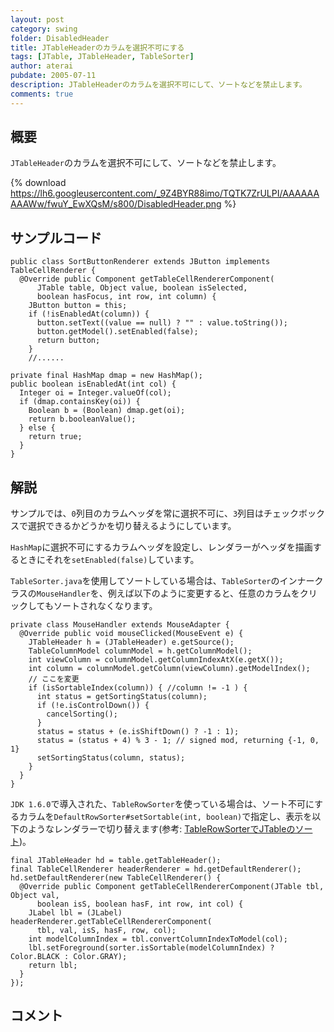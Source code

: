 ```yaml
---
layout: post
category: swing
folder: DisabledHeader
title: JTableHeaderのカラムを選択不可にする
tags: [JTable, JTableHeader, TableSorter]
author: aterai
pubdate: 2005-07-11
description: JTableHeaderのカラムを選択不可にして、ソートなどを禁止します。
comments: true
---
```

## 概要
`JTableHeader`のカラムを選択不可にして、ソートなどを禁止します。

{% download https://lh6.googleusercontent.com/_9Z4BYR88imo/TQTK7ZrULPI/AAAAAAAAAWw/fwuY_EwXQsM/s800/DisabledHeader.png %}

## サンプルコード
<pre class="prettyprint"><code>public class SortButtonRenderer extends JButton implements TableCellRenderer {
  @Override public Component getTableCellRendererComponent(
      JTable table, Object value, boolean isSelected,
      boolean hasFocus, int row, int column) {
    JButton button = this;
    if (!isEnabledAt(column)) {
      button.setText((value == null) ? "" : value.toString());
      button.getModel().setEnabled(false);
      return button;
    }
    //......

private final HashMap dmap = new HashMap();
public boolean isEnabledAt(int col) {
  Integer oi = Integer.valueOf(col);
  if (dmap.containsKey(oi)) {
    Boolean b = (Boolean) dmap.get(oi);
    return b.booleanValue();
  } else {
    return true;
  }
}
</code></pre>

## 解説
サンプルでは、`0`列目のカラムヘッダを常に選択不可に、`3`列目はチェックボックスで選択できるかどうかを切り替えるようにしています。

`HashMap`に選択不可にするカラムヘッダを設定し、レンダラーがヘッダを描画するときにそれを`setEnabled(false)`しています。

`TableSorter.java`を使用してソートしている場合は、`TableSorter`のインナークラスの`MouseHandler`を、例えば以下のように変更すると、任意のカラムをクリックしてもソートされなくなります。

<pre class="prettyprint"><code>private class MouseHandler extends MouseAdapter {
  @Override public void mouseClicked(MouseEvent e) {
    JTableHeader h = (JTableHeader) e.getSource();
    TableColumnModel columnModel = h.getColumnModel();
    int viewColumn = columnModel.getColumnIndexAtX(e.getX());
    int column = columnModel.getColumn(viewColumn).getModelIndex();
    // ここを変更
    if (isSortableIndex(column)) { //column != -1 ) {
      int status = getSortingStatus(column);
      if (!e.isControlDown()) {
        cancelSorting();
      }
      status = status + (e.isShiftDown() ? -1 : 1);
      status = (status + 4) % 3 - 1; // signed mod, returning {-1, 0, 1}
      setSortingStatus(column, status);
    }
  }
}
</code></pre>

`JDK 1.6.0`で導入された、`TableRowSorter`を使っている場合は、ソート不可にするカラムを`DefaultRowSorter#setSortable(int, boolean)`で指定し、表示を以下のようなレンダラーで切り替えます(参考: [TableRowSorterでJTableのソート](http://ateraimemo.com/Swing/TableRowSorter.html))。

<pre class="prettyprint"><code>final JTableHeader hd = table.getTableHeader();
final TableCellRenderer headerRenderer = hd.getDefaultRenderer();
hd.setDefaultRenderer(new TableCellRenderer() {
  @Override public Component getTableCellRendererComponent(JTable tbl, Object val,
      boolean isS, boolean hasF, int row, int col) {
    JLabel lbl = (JLabel) headerRenderer.getTableCellRendererComponent(
      tbl, val, isS, hasF, row, col);
    int modelColumnIndex = tbl.convertColumnIndexToModel(col);
    lbl.setForeground(sorter.isSortable(modelColumnIndex) ? Color.BLACK : Color.GRAY);
    return lbl;
  }
});
</code></pre>

## コメント

